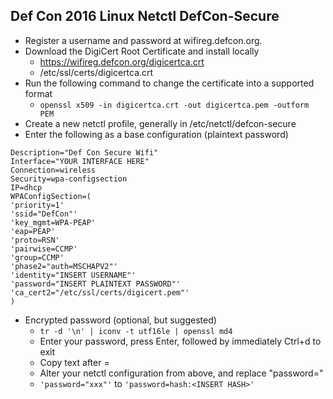 ## Def Con 2016 Linux Netctl DefCon-Secure

* Register a username and password at wifireg.defcon.org.
* Download the DigiCert Root Certificate and install locally
	* https://wifireg.defcon.org/digicertca.crt
	* /etc/ssl/certs/digicertca.crt
* Run the following command to change the certificate into a supported format
	* `openssl x509 -in digicertca.crt -out digicertca.pem -outform PEM`
* Create a new netctl profile, generally in /etc/netctl/defcon-secure
* Enter the following as a base configuration (plaintext password)
```
Description="Def Con Secure Wifi"
Interface="YOUR INTERFACE HERE"
Connection=wireless
Security=wpa-configsection
IP=dhcp
WPAConfigSection=(
'priority=1'
'ssid="DefCon"'
'key_mgmt=WPA-PEAP'
'eap=PEAP'
'proto=RSN'
'pairwise=CCMP'
'group=CCMP'
'phase2="auth=MSCHAPV2"'
'identity="INSERT USERNAME"'
'password="INSERT PLAINTEXT PASSWORD"'
'ca_cert2="/etc/ssl/certs/digicert.pem"'
)
```
* Encrypted password (optional, but suggested)
	* `tr -d '\n' | iconv -t utf16le | openssl md4`
	* Enter your password, press Enter, followed by immediately Ctrl+d to exit
	* Copy text after =
	* Alter your netctl configuration from above, and replace "password="
	* `'password="xxx"'` to `'password=hash:<INSERT HASH>'`
